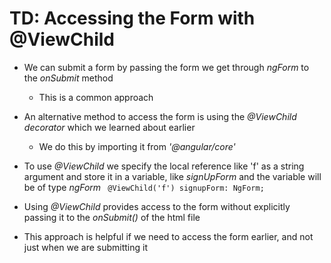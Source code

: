 # TD: Accessing the Form with @ViewChild

- We can submit a form by passing the form we get through _ngForm_ to the _onSubmit_ method

  - This is a common approach

- An alternative method to access the form is using the _@ViewChild decorator_ which we learned about earlier

  - We do this by importing it from _'@angular/core'_

- To use _@ViewChild_ we specify the local reference like 'f' as a string argument and store it in a variable, like _signUpForm_ and the variable will be of type _ngForm_
  ` @ViewChild('f') signupForm: NgForm;`

- Using _@ViewChild_ provides access to the form without explicitly passing it to the _onSubmit()_ of the html file

- This approach is helpful if we need to access the form earlier, and not just when we are submitting it
